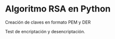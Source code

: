 # Algoritmo RSA en Python

Creación de claves en formato PEM y DER

Test de encriptación y desencriptación.
